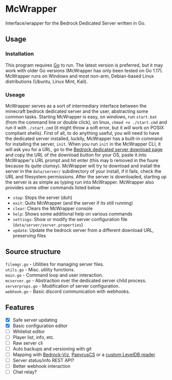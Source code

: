# McWrapper
Interface/wrapper for the Bedrock Dedicated Server written in Go.

## Usage
### Installation
This program requires [Go](https://go.dev/) to run. The latest version is preferred, but it may work with older Go versions (McWrapper has only been tested on Go 1.17).
McWrapper runs on Windows and most non-arm, Debian-based Linux distributions (Ubuntu, Linux Mint, Kali). 
### Useage
McWrapper serves as a sort of intermediary interface between the minecraft bedrock dedicated server and the user, abstracting some common tasks. Starting McWrapper is easy, on windows, run `start.bat` (from the command line or double click), on linux, `chmod +x ./start.cmd` and run it with `./start.cmd` (it might throw a soft error, but it *will* work on POSIX compliant shells). First of all, to do anything useful, you will need to have the dedicated server installed, luckily, McWrapper has a built-in command for installing the server, `init`. When you run `init` in the McWrapper CLI, it will ask you for a URL, go to the [Bedrock dedicated server download page](https://www.minecraft.net/en-us/download/server/bedrock) and copy the URL of the download button for your OS, paste it into McWrapper's URL prompt and hit enter (this may b removed in the fuure because its quite clumsy). McWrapper will try to download and install the server in the `data/server/` subdirectory of your install, if it fails, check the URL and filesystem permissions. After the server is downloaded, starting up the server is as simple as typing run into McWrapper. McWrapper also provides some other commands listed below

 - `stop`: Stops the server (duh)
 - `exit`: Quits McWrapper (and the server if its still running)
 - `clear`: Clears the McWrapper console
 - `help`: Shows some additional help on various commands
 - `settings`: Show or modify the server configuration file (`data/server/server.properties`)
 - `update`: Update the bedrock server from a different download URL, preserving files


## Source structure
`filemgr.go`      - Utilities for managing server files. <br/>
`utils.go`        - Misc. utility functions. <br/>
`main.go`         - Command loop and user interaction. <br/>
`mcserver.go`     - Abstraction over the dedicated server child process. <br/>
`serverprops.go`  - Modification of server configuration. <br/>
`webhook.go`      - Basic discord communication with webhooks. <br/>

## Features
- [x] Safe server updating
- [x] Basic configuration editor
- [ ] Whitelist editor
- [ ] Player list, info, etc.
- [ ] Raw server cli
- [ ] Auto backups and versioning with git
- [ ] Mapping with [Bedrock-Viz](https://github.com/bedrock-viz/bedrock-viz), [PapyrusCS](https://github.com/papyrus-mc/papyruscs) or a [custom LevelDB reader](https://github.com/syndtr/goleveldb)
- [ ] Server status/info REST API?
- [ ] Better webhook interaction
- [ ] Chat relay?
